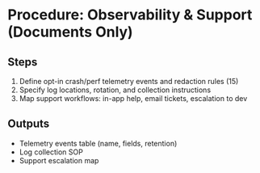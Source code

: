 # Procedure: Observability & Support (Documents Only)

## Steps
1. Define opt-in crash/perf telemetry events and redaction rules (15)
2. Specify log locations, rotation, and collection instructions
3. Map support workflows: in-app help, email tickets, escalation to dev

## Outputs
- Telemetry events table (name, fields, retention)
- Log collection SOP
- Support escalation map

